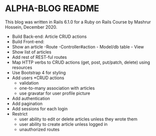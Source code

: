 # ALPHA-BLOG README

This blog was written in Rails 6.1.0 for a Ruby on Rails Course by Mashrur Hossein, December 2020.

* Build Back-end: Article CRUD actions
* Build Front-end: 
* Show an article -Route -Controller#action - Model/db table - View
* Show list of articles
* Add rest of REST-ful routes
* Map HTTP verbs to CRUD actions (get, post, put/patch, delete) using resources
* Use Bootstrap 4 for styling
* Add users
	*CRUD actions
	* validation
	* one-to-many association with articles
	* use gravatar for user profile picture
* Add authentication
* Add pagination
* Add sessions for each login
* Restrict 
	* user ability to edit or delete articles unless they wrote them
	* user ability to create article unless logged in
	* unauthorized routes


<!-- * System dependencies -->

<!-- * Configuration -->

<!-- * Database creation -->

<!-- * Database initialization -->

<!-- * How to run the test suite -->

<!-- * Services (job queues, cache servers, search engines, etc.) -->

<!-- * Deployment instructions -->

<!-- * ... -->
